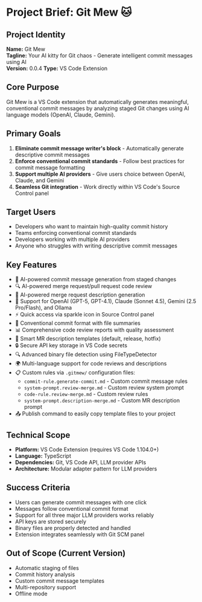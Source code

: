 # Project Brief: Git Mew 🐱

## Project Identity
**Name:** Git Mew  
**Tagline:** Your AI kitty for Git chaos - Generate intelligent commit messages using AI  
**Version:** 0.0.4
**Type:** VS Code Extension

## Core Purpose
Git Mew is a VS Code extension that automatically generates meaningful, conventional commit messages by analyzing staged Git changes using AI language models (OpenAI, Claude, Gemini).

## Primary Goals
1. **Eliminate commit message writer's block** - Automatically generate descriptive commit messages
2. **Enforce conventional commit standards** - Follow best practices for commit message formatting
3. **Support multiple AI providers** - Give users choice between OpenAI, Claude, and Gemini
4. **Seamless Git integration** - Work directly within VS Code's Source Control panel

## Target Users
- Developers who want to maintain high-quality commit history
- Teams enforcing conventional commit standards
- Developers working with multiple AI providers
- Anyone who struggles with writing descriptive commit messages

## Key Features
- 🤖 AI-powered commit message generation from staged changes
- 🔍 AI-powered merge request/pull request code review
- 📝 AI-powered merge request description generation
- 🎯 Support for OpenAI (GPT-5, GPT-4.1), Claude (Sonnet 4.5), Gemini (2.5 Pro/Flash), and Ollama
- ⚡ Quick access via sparkle icon in Source Control panel
- 🎨 Conventional commit format with file summaries
- 📊 Comprehensive code review reports with quality assessment
- 📄 Smart MR description templates (default, release, hotfix)
- 🔒 Secure API key storage in VS Code secrets
- 🔍 Advanced binary file detection using FileTypeDetector
- 🌍 Multi-language support for code reviews and descriptions
- 📋 Custom rules via `.gitmew/` configuration files:
  - `commit-rule.generate-commit.md` - Custom commit message rules
  - `system-prompt.review-merge.md` - Custom review system prompt
  - `code-rule.review-merge.md` - Custom review rules
  - `system-prompt.description-merge.md` - Custom MR description prompt
- 📤 Publish command to easily copy template files to your project

## Technical Scope
- **Platform:** VS Code Extension (requires VS Code 1.104.0+)
- **Language:** TypeScript
- **Dependencies:** Git, VS Code API, LLM provider APIs
- **Architecture:** Modular adapter pattern for LLM providers

## Success Criteria
- Users can generate commit messages with one click
- Messages follow conventional commit format
- Support for all three major LLM providers works reliably
- API keys are stored securely
- Binary files are properly detected and handled
- Extension integrates seamlessly with Git SCM panel

## Out of Scope (Current Version)
- Automatic staging of files
- Commit history analysis
- Custom commit message templates
- Multi-repository support
- Offline mode